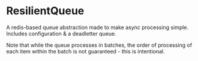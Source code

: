 # ResilientQueue

A redis-based queue abstraction made to make async processing simple. Includes configuration & a deadletter queue.

Note that while the queue processes in batches, the order of processing of each item within the batch is not guaranteed - this is intentional.
